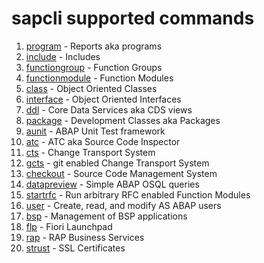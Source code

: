 # sapcli supported commands

1. [program](commands/program.md) - Reports aka programs
2. [include](commands/include.md) - Includes
3. [functiongroup](commands/functiongroup.md) - Function Groups
4. [functionmodule](commands/functionmodule.md) - Function Modules
5. [class](commands/class.md) - Object Oriented Classes
6. [interface](commands/interface.md) - Object Oriented Interfaces
7. [ddl](commands/ddl.md) - Core Data Services aka CDS views
8. [package](commands/package.md) - Development Classes aka Packages
9. [aunit](commands/aunit.md) - ABAP Unit Test framework
10. [atc](commands/atc.md) - ATC aka Source Code Inspector
11. [cts](commands/cts.md) - Change Transport System
12. [gcts](commands/gcts.md) - git enabled Change Transport System
13. [checkout](commands/checkout.md) - Source Code Management System
14. [datapreview](commands/datapreview.md) - Simple ABAP OSQL queries
15. [startrfc](commands/startrfc.md) - Run arbitrary RFC enabled Function Modules
16. [user](commands/user.md) - Create, read, and modify AS ABAP users
17. [bsp](commands/bsp.md) - Management of BSP applications
18. [flp](commands/flp.md) - Fiori Launchpad
19. [rap](commands/businessservice.md) - RAP Business Services
20. [strust](commands/strust.md) - SSL Certificates
